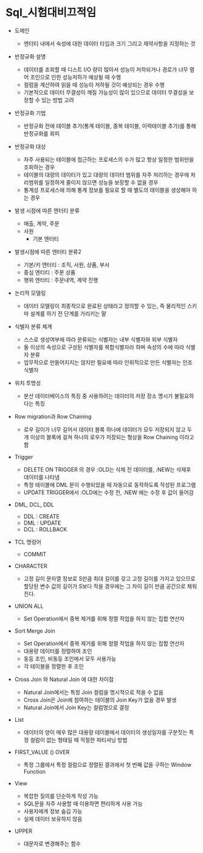 # Sql_시험대비끄적임

- 도메인
  - 엔터티 내에서 속성에 대한 데이터 타입과 크기 그리고 제약사항을 지정하는 것
- 반정규화 설명
  - 데이터를 조회할 때 디스트 I/O 량이 많아서 성능이 저하되거나 경로가 너무 멀어 조인으로 인한 성능저하가 예상될 때 수행
  - 컬럼을 계산하여 읽을 때 성능이 저하될 것이 예상되는 경우 수행
  - 기본적으로 데이터 무결성이 깨질 가능성이 많이 있으므로 데이터 무결성을 보장할 수 있는 방법 고려
- 반정규화 기법
  - 반정규화 전에 테이블 추가(통계 테이블, 중복 테이블, 이력테이블 추가)를 통해 반정규화를 회피
- 반정규화 대상
  - 자주 사용되는 테이블에 접근하는 프로세스의 수가 많고 항상 일정한 범위만을 조회하는 경우
  - 테이블의 대량의 데이터가 있고 대량의 데이터 범위를 자주 처리하는 경우에 처리범위를 일정하게 줄이지 않으면 성능을 보장할 수 없을 경우
  - 통계성 프로세스에 의해 통계 정보를 필요로 할 때 별도의 테이블을 생성해야 하는 경우
- 발생 시점에 따른 엔터티 분류
  - 매출, 계약, 주문
  - 사원
    - 기본 엔터티
- 발생시점에 따른 엔터티 분류2
  - 기본/키 엔터티 : 조직, 사원, 상품, 부서
  - 중심 엔터티 : 주문 상품
  - 행위 엔터티 : 주문내역, 계약 진행
- 논리적 모델링
  - 데이터 모델링이 최종적으로 완료된 상태라고 정의할 수 있는, 즉 물리적인 스키마 설계를 하기 전 단계를 가리키는 말
- 식별자 분류 체계
  - 스스로 생성여부에 따라 분류되는 식별자는 내부 식별자와 외부 식별자
  - 둘 이상의 속성으로 구성된 식별자를 복합식별자라 하며 속성의 수에 따라 식별자 분류
  - 업무적으로 만들어지지는 않지만 필요에 따라 인위적으로 만든 식별자는 인조 식별자
- 위치 투명성
  - 분산 데이터베이스의 특징 중 사용하려는 데이터의 저장 장소 명시가 불필요하다는 특징
- Row migration과 Row Chaining
  - 로우 길이가 너무 길어서 데이터 블록 하나에 데이터가 모두 저장되지 않고 두 개 이상의 블록에 걸쳐 하나의 로우가 저장되는 형상을  Row Chaining 이라고 함
- Trigger
  - DELETE ON TRIGGER 의 경우 :OLD는 삭제 전 데이터를, :NEW는 삭제후 데이터를 나타냄
  - 특정 테이블에 DML 문이 수행되었을 때 자동으로 동작하도록 작성된 프로그램
  - UPDATE TRIGGER에서 :OLD에는 수정 전, :NEW 에는 수정 후 값이 들어감
- DML, DCL, DDL
  - DDL : CREATE
  - DML : UPDATE
  - DCL : ROLLBACK

- TCL 명렁어
  - COMMIT
- CHARACTER
  - 고정 길이 문자열 정보로 S만큼 최대 길이를 갖고 고정 길이를 가지고 있으므로 할당된 변수 값의 길이가 S보다 작을 경우에는 그 차이 길이 만큼 공간으로 채워진다.

- UNION ALL
  - Set Operation에서 중복 제거를 위해 정렬 작업을 하지 않는 집합 연산자
- Sort Merge Join
  - Set Operation에서 중복 제거를 위해 정렬 작업을 하지 않는 집합 연산자
  - 대용량 데이터를 정렬하여 조인
  - 동등 조인, 비동등 조인에서 모두 사용가능
  - 각 테이블을 정렬한 후 조인
- Cross Join 와 Natural Join 에 대한 차이점
  - Natural Join에서는 특정 Join 컬럼을 명시적으로 적을 수 없음
  - Cross Join은 Join에 참여하는 테이블의 Join Key가 없을 경우 발생
  - Natural Join에서  Join Key는 컬럼명으로 결정
- List
  - 데이터의 양이 매우 많은 대용량 테이블에서 데이터의 생성일자를 구분짓는 특정 컬럼이 없는 형태일 때 적절한 파티셔닝 방법
- FIRST_VALUE () OVER
  - 특정 그룹에서 특정 컬럼으로 정렬된 결과에서 첫 번째 값을 구하는 Window Function
- View
  - 복잡한 질의를 단순하게 작성 가능
  - SQL문을 자주 사용할 때 이용하면 편리하게 사용 가능
  - 사용자에게 정보 숨김 가능
  - 실제 데이터 보유하지 않음
- UPPER
  - 대문자로 변경해주는 함수

